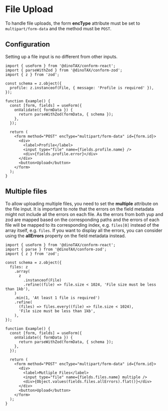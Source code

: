 # File Upload

To handle file uploads, the form **encType** attribute must be set to `multipart/form-data` and the method must be `POST`.

## Configuration

Setting up a file input is no different from other inputs.

```tsx
import { useForm } from '@dinoTAX/conform-react';
import { parseWithZod } from '@dinoTAX/conform-zod';
import { z } from 'zod';

const schema = z.object({
  profile: z.instanceof(File, { message: 'Profile is required' }),
});

function Example() {
  const [form, fields] = useForm({
    onValidate({ formData }) {
      return parseWithZod(formData, { schema });
    },
  });

  return (
    <form method="POST" encType="multipart/form-data" id={form.id}>
      <div>
        <label>Profile</label>
        <input type="file" name={fields.profile.name} />
        <div>{fields.profile.error}</div>
      </div>
      <button>Upload</button>
    </form>
  );
}
```

## Multiple files

To allow uploading multiple files, you need to set the **multiple** attribute on the file input. It is important to note that the errors on the field metadata might not include all the errors on each file. As the errors from both yup and zod are mapped based on the corresponding paths and the errors of each file will be mapped to its corresponding index, e.g. `files[0]` instead of the array itself, e.g. `files`. If you want to display all the errors, you can consider using the **allErrors** property on the field metadata instead.

```tsx
import { useForm } from '@dinoTAX/conform-react';
import { parse } from '@dinoTAX/conform-zod';
import { z } from 'zod';

const schema = z.object({
  files: z
    .array(
      z
        .instanceof(File)
        .refine((file) => file.size < 1024, 'File size must be less than 1kb'),
    )
    .min(1, 'At least 1 file is required')
    .refine(
      (files) => files.every((file) => file.size < 1024),
      'File size must be less than 1kb',
    ),
});

function Example() {
  const [form, fields] = useForm({
    onValidate({ formData }) {
      return parseWithZod(formData, { schema });
    },
  });

  return (
    <form method="POST" encType="multipart/form-data" id={form.id}>
      <div>
        <label>Mutliple Files</label>
        <input type="file" name={fields.files.name} multiple />
        <div>{Object.values(fields.files.allErrors).flat()}</div>
      </div>
      <button>Upload</button>
    </form>
  );
}
```
